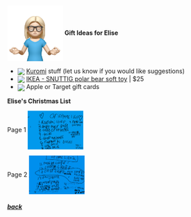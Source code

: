 <img src="assets/images/elise2.png" align="center" width="128" > **Gift Ideas for Elise**

- <a href="https://www.sanrio.com/collections/kuromi"><img src="https://i.shgcdn.com/d4d32e40-f454-4eee-b0ee-43a03f927768/-/format/auto/-/preview/3000x3000/-/quality/lighter/" align="center" width="64" ></a> [Kuromi](https://www.sanrio.com/collections/kuromi) stuff (let us know if you would like suggestions)
- <a href="https://www.ikea.com/us/en/p/snuttig-soft-toy-polar-bear-white-30298103/"><img src="https://www.ikea.com/us/en/images/products/snuttig-soft-toy-polar-bear-white__0710183_pe727386_s5.jpg?f=xl" align="center" width="64" ></a> [IKEA - SNUTTIG polar bear soft toy](https://www.ikea.com/us/en/p/snuttig-soft-toy-polar-bear-white-30298103/) |
  $25
- <img src="https://www.justdrums.com/wp-content/uploads/2018/12/giftcard_image1.png" align="center" width="64"> Apple or Target gift cards

**Elise's Christmas List**

Page 1 <a href="assets/images/elise-list1.jpeg"><img src="assets/images/elise-list1.jpeg" align="center" width="128" ></a>

Page 2 <a href="assets/images/elise-list2.jpeg"><img src="assets/images/elise-list2.jpeg" align="center" width="128" ></a>

<!--
<a href="link"><img src="imagelink" align="center" width="64" ></a> [ItemName](link) |
$price
-->

##### [back](readme.md)
